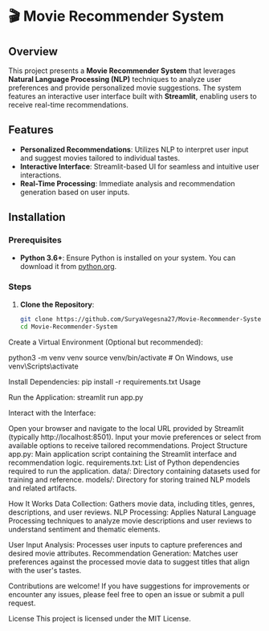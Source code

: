 # 🎬 Movie Recommender System

## Overview

This project presents a **Movie Recommender System** that leverages **Natural Language Processing (NLP)** techniques to analyze user preferences and provide personalized movie suggestions. The system features an interactive user interface built with **Streamlit**, enabling users to receive real-time recommendations.

## Features

- **Personalized Recommendations**: Utilizes NLP to interpret user input and suggest movies tailored to individual tastes.
- **Interactive Interface**: Streamlit-based UI for seamless and intuitive user interactions.
- **Real-Time Processing**: Immediate analysis and recommendation generation based on user inputs.

## Installation

### Prerequisites

- **Python 3.6+**: Ensure Python is installed on your system. You can download it from [python.org](https://www.python.org/).

### Steps

1. **Clone the Repository**:
   ```bash
   git clone https://github.com/SuryaVegesna27/Movie-Recommender-System.git
   cd Movie-Recommender-System

Create a Virtual Environment (Optional but recommended):

python3 -m venv venv
source venv/bin/activate  # On Windows, use venv\Scripts\activate


Install Dependencies:
pip install -r requirements.txt
Usage


Run the Application:
streamlit run app.py


Interact with the Interface:

Open your browser and navigate to the local URL provided by Streamlit (typically http://localhost:8501).
Input your movie preferences or select from available options to receive tailored recommendations.
Project Structure
app.py: Main application script containing the Streamlit interface and recommendation logic.
requirements.txt: List of Python dependencies required to run the application.
data/: Directory containing datasets used for training and reference.
models/: Directory for storing trained NLP models and related artifacts.



How It Works
Data Collection: Gathers movie data, including titles, genres, descriptions, and user reviews.
NLP Processing: Applies Natural Language Processing techniques to analyze movie descriptions and user reviews to understand sentiment and thematic elements.

User Input Analysis: Processes user inputs to capture preferences and desired movie attributes.
Recommendation Generation: Matches user preferences against the processed movie data to suggest titles that align with the user's tastes.


Contributions are welcome! If you have suggestions for improvements or encounter any issues, please feel free to open an issue or submit a pull request.

License
This project is licensed under the MIT License.

